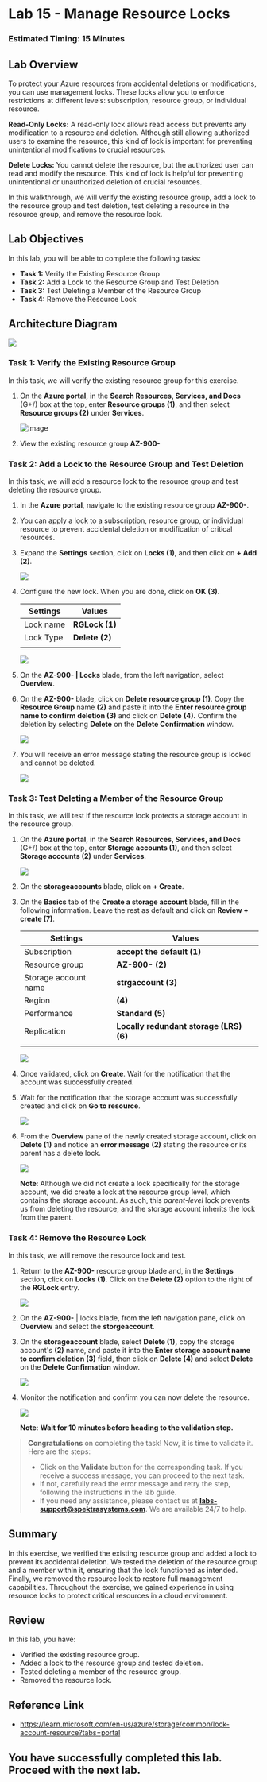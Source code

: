 # Lab 15 - Manage Resource Locks

### Estimated Timing: 15 Minutes

## Lab Overview

To protect your Azure resources from accidental deletions or modifications, you can use management locks. These locks allow you to enforce restrictions at different levels: subscription, resource group, or individual resource.

**Read-Only Locks:** A read-only lock allows read access but prevents any modification to a resource and deletion. Although still allowing authorized users to examine the resource, this kind of lock is important for preventing unintentional modifications to crucial resources.

**Delete Locks:** You cannot delete the resource, but the authorized user can read and modify the resource. This kind of lock is helpful for preventing unintentional or unauthorized deletion of crucial resources.

In this walkthrough,  we will verify the existing resource group, add a lock to the resource group and test deletion, test deleting a resource in the resource group, and remove the resource lock.

## Lab Objectives

In this lab, you will be able to complete the following tasks:

+ **Task 1:** Verify the Existing Resource Group
+ **Task 2:** Add a Lock to the Resource Group and Test Deletion
+ **Task 3:** Test Deleting a Member of the Resource Group
+ **Task 4:** Remove the Resource Lock

## Architecture Diagram

![](../images/az900lab15.png)

### Task 1: Verify the Existing Resource Group

In this task, we will verify the existing resource group for this exercise. 

1. On the **Azure portal**, in the **Search Resources, Services, and Docs** (G+/) box at the top, enter **Resource groups (1)**, and then select **Resource groups (2)** under **Services**.

   ![image](../images/lab14-image1.png)

1. View the existing resource group **AZ-900-<inject key="DeploymentID" enableCopy="false"/>**

### Task 2:  Add a Lock to the Resource Group and Test Deletion

In this task, we will add a resource lock to the resource group and test deleting the resource group. 

1. In the **Azure portal**, navigate to the existing resource group **AZ-900-<inject key="DeploymentID" enableCopy="false"/>**.

1. You can apply a lock to a subscription, resource group, or individual resource to prevent accidental deletion or modification of critical resources. 

1. Expand the **Settings** section, click on **Locks (1)**, and then click on **+ Add (2)**. 

    ![](../images/lab15-image2.png)

1. Configure the new lock. When you are done, click on **OK (3)**. 

    | Settings | Values | 
    | --- | --- |
    | Lock name | **RGLock (1)** |
    | Lock Type | **Delete (2)** |
    |||

    ![](../images/lab15-image3.png)

1. On the **AZ-900-<inject key="DeploymentID" enableCopy="false"/> | Locks** blade, from the left navigation, select **Overview**.

1. On the **AZ-900-<inject key="DeploymentID" enableCopy="false"/>** blade, click on **Delete resource group (1)**. Copy the **Resource Group** name **(2)** and paste it into the **Enter resource group name to confirm deletion (3)** and click on **Delete** **(4).** Confirm the deletion by selecting **Delete** on the **Delete Confirmation** window.

   ![](../images/lab15-image4.png)

1. You will receive an error message stating the resource group is locked and cannot be deleted.

    ![](../images/lab15-image5.png)

### Task 3: Test Deleting a Member of the Resource Group

In this task, we will test if the resource lock protects a storage account in the resource group. 

1. On the **Azure portal**, in the **Search Resources, Services, and Docs** (G+/) box at the top, enter **Storage accounts (1)**, and then select **Storage accounts (2)** under **Services**.

    ![](../images/lab15-image6.png)
  
1. On the **storageaccounts** blade, click on **+ Create**. 

1. On the **Basics** tab of the **Create a storage account** blade, fill in the following information. Leave the rest as default and click on **Review + create (7)**.

    | Settings | Values |
    | --- | --- |
    | Subscription | **accept the default (1)** |
    | Resource group | **AZ-900-<inject key="DeploymentID" enableCopy="false"/> (2)** |
    | Storage account name | **strgaccount<inject key="DeploymentID" enableCopy="false" /> (3)** |
    | Region | **<inject key="Region" enableCopy="false"/> (4)**   |
    | Performance | **Standard (5)** |
    | Replication | **Locally redundant storage (LRS) (6)** |
    |||

     ![](../images/lab15-image(7).png)

1. Once validated, click on **Create**. Wait for the notification that the account was successfully created. 

1.  Wait for the notification that the storage account was successfully created and click on **Go to resource**.

     ![](../images/lab15-image8.png)

1. From the **Overview** pane of the newly created storage account, click on **Delete (1)** and notice an **error message** **(2)** stating the resource or its parent has a delete lock. 

    ![](../images/lab15-image9.png)

    **Note**: Although we did not create a lock specifically for the storage account, we did create a lock at the resource group level, which contains the storage account. As such, this *parent-level* lock prevents us from deleting the resource, and the storage account inherits the lock from the parent.

### Task 4: Remove the Resource Lock

In this task, we will remove the resource lock and test. 

1. Return to the **AZ-900-<inject key="DeploymentID" enableCopy="false"/>** resource group blade and, in the **Settings** section, click on **Locks (1)**. Click on the **Delete (2)** option to the right of the **RGLock** entry.

    ![](../images/lab15-image10.png)

1. On the **AZ-900-<inject key="DeploymentID" enableCopy="false"/>** | locks blade, from the left navigation pane, click on **Overview** and select the **storgeaccount<inject key="DeploymentID" enableCopy="false" />**.
  
1. On the **storageaccount** blade, select **Delete (1),** copy the storage account's **(2)** name, and paste it into the **Enter storage account name to confirm deletion (3)** field, then click on **Delete (4)** and select **Delete** on the **Delete Confirmation** window.

    ![](../images/lab15-image11.png)
  
1. Monitor the notification and confirm you can now delete the resource.

     ![](../images/lab15-image12.png)

   **Note**: **Wait for 10 minutes before heading to the validation step.**

> **Congratulations** on completing the task! Now, it is time to validate it. Here are the steps:
> - Click on the **Validate** button for the corresponding task. If you receive a success message, you can proceed to the next task. 
> - If not, carefully read the error message and retry the step, following the instructions in the lab guide.
> - If you need any assistance, please contact us at **labs-support@spektrasystems.com**. We are available 24/7 to help.

<validation step="ad4f80cc-e446-4cec-abb6-071609ac684c" />

## Summary
In this exercise, we verified the existing resource group and added a lock to prevent its accidental deletion. We tested the deletion of the resource group and a member within it, ensuring that the lock functioned as intended. Finally, we removed the resource lock to restore full management capabilities. Throughout the exercise, we gained experience in using resource locks to protect critical resources in a cloud environment.

## Review
In this lab, you have:
- Verified the existing resource group.
- Added a lock to the resource group and tested deletion.
- Tested deleting a member of the resource group.
- Removed the resource lock.

## Reference Link

- https://learn.microsoft.com/en-us/azure/storage/common/lock-account-resource?tabs=portal
  
## You have successfully completed this lab. Proceed with the next lab.
